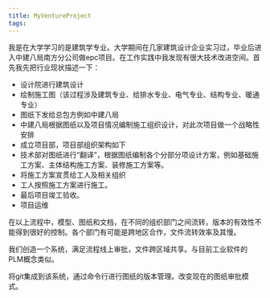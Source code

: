 ```yaml
---
title: MyVentureProject
tags: 
---
```


我是在大学学习的是建筑学专业。大学期间在几家建筑设计企业实习过，毕业后进入中建八局南方分公司做epc项目。在工作实践中我发现有很大技术改进空间。首先我先把行业现状描述一下：

- 设计院进行建筑设计
- 绘制施工图（该过程涉及建筑专业、给排水专业、电气专业、结构专业、暖通专业）
- 图纸下发给总包方例如中建八局
- 中建八局根据图纸以及项目情况编制施工组织设计，对此次项目做一个战略性安排
- 成立项目部，项目部组织架构如下
- 技术部对图纸进行“翻译”，根据图纸编制各个分部分项设计方案，例如基础施工方案、主体结构施工方案、装修施工方案等。
- 将施工方案宣贯给工人及相关组织
- 工人按照施工方案进行施工。
- 最后项目竣工验收。
- 项目运维

在以上流程中，模型、图纸和文档，在不同的组织部门之间流转，版本的有效性不能得到很好的控制。各个部门有可能是跨地区合作，文件流转效率及其慢。


我们创造一个系统，满足流程线上审批，文件跨区域共享。与目前工业软件的PLM概念类似。



将git集成到该系统，通过命令行进行图纸的版本管理。改变现在的图纸审批模式。